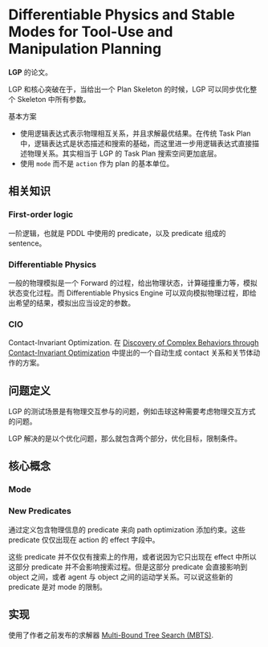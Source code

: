 # Differentiable Physics and Stable Modes for Tool-Use and Manipulation Planning
**LGP** 的论文。

LGP 和核心突破在于，当给出一个 Plan Skeleton 的时候，LGP 可以同步优化整个 Skeleton 中所有参数。

基本方案
- 使用逻辑表达式表示物理相互关系，并且求解最优结果。在传统 Task Plan 中，逻辑表达式是状态描述和搜索的基础，而这里进一步用逻辑表达式直接描述物理关系。其实相当于 LGP 的 Task Plan 搜索空间更加底层。
- 使用 `mode` 而不是 `action` 作为 plan 的基本单位。

## 相关知识
### First-order logic
一阶逻辑，也就是 PDDL 中使用的 predicate，以及 predicate 组成的 sentence。

### Differentiable Physics
一般的物理模拟是一个 Forward 的过程，给出物理状态，计算碰撞重力等，模拟状态变化过程。而 Differentiable Physics Engine 可以双向模拟物理过程，即给出希望的结果，模拟出应当设定的参数。

### CIO
Contact-Invariant Optimization. 在 [Discovery of Complex Behaviors through Contact-Invariant Optimization](./2012%20Discovery%20of%20Complex%20Behaviors%20through%20Contact-Invariant%20Optimization.md) 中提出的一个自动生成 contact 关系和关节体动作的方案。

## 问题定义
LGP 的测试场景是有物理交互参与的问题，例如击球这种需要考虑物理交互方式的问题。

LGP 解决的是以个优化问题，那么就包含两个部分，优化目标，限制条件。

## 核心概念
### Mode

### New Predicates
通过定义包含物理信息的 predicate 来向 path optimization 添加约束。这些 predicate 仅仅出现在 action 的 effect 字段中。

这些 predicate 并不仅仅有搜索上的作用，或者说因为它只出现在 effect 中所以这部分 predicate 并不会影响搜索过程。但是这部分 predicate 会直接影响到 object 之间，或者 agent 与 object 之间的运动学关系。可以说这些新的 predicate 是对 mode 的限制。

## 实现
使用了作者之前发布的求解器 [Multi-Bound Tree Search (MBTS)](./2017%20Multi-Bound%20Tree%20Search%20for%20Logic-Geometric%20Programming%20in%20Cooperative%20Manipulation%20Domains.md).
